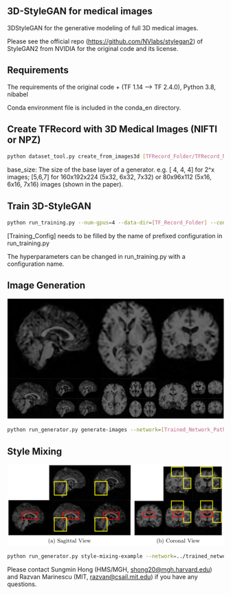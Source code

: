 ## 3D-StyleGAN for medical images

3DStyleGAN for the generative modeling of full 3D medical images.

Please see the official repo (https://github.com/NVlabs/stylegan2) of StyleGAN2 from NVIDIA for the original code and its license. 

## Requirements 
The requirements of the original code + 
(TF 1.14 --> TF 2.4.0), Python 3.8, nibabel

Conda environment file is included in the conda_en directory.

## Create TFRecord with 3D Medical Images (NIFTI or NPZ)

```.bash
python dataset_tool.py create_from_images3d [TFRecord_Folder/TFRecord_Name] [NIFTI Data Folder] --shuffle 1 --base_size 5 6 7
```

base_size: The size of the base layer of a generator. e.g. [ 4, 4, 4] for 2^x images; [5,6,7] for 160x192x224 (5x32, 6x32, 7x32) or 80x96x112 (5x16, 6x16, 7x16) images (shown in the paper). 

## Train 3D-StyleGAN

```.bash
python run_training.py --num-gpus=4 --data-dir=[TF_Record_Folder] --config=[Training_Config] --dataset=[TFRecord_Name] --total-kimg=6000
```

[Training_Config] needs to be filled by the name of prefixed configuration in run_training.py

The hyperparameters can be changed in run_training.py with a configuration name.

## Image Generation

![Uncurated Generated Images](figures/UncuratedGeneratedImages.png)

```.bash
python run_generator.py generate-images --network=[Trained_Network_Path] --seeds=66,230,389,1518,1020,11,1104,1120,1031 --truncation-psi=0.0
```

## Style Mixing 

![Style Mixing Example](figures/StyleMixing.png)

```.bash
python run_generator.py style-mixing-example --network=../trained_networks/2mm_f96.pkl --row-seeds=3181 --col-seeds=1104,1120 --truncation-psi=0.0 --col-styles=6-9
```

Please contact Sungmin Hong (HMS/MGH, shong20@mgh.harvard.edu) and Razvan Marinescu (MIT, razvan@csail.mit.edu) if you have any questions. 


